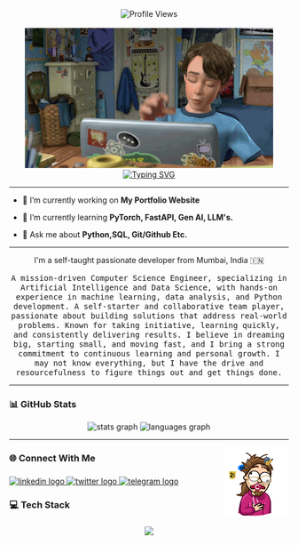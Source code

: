 <!--Profile View Count -->
<div align="center">
  <img src="https://komarev.com/ghpvc/?username=anaskhaann&color=blueviolet" alt="Profile Views" />
</div>

<br clear="both">

<!-- Banner Image -->
<div align="center">
  <img src="img/andy.gif"/>
</div>

<!-- Typing SVG -->
<div align="center">
  <a href="https://git.io/typing-svg">
  <img src="https://readme-typing-svg.herokuapp.com?font=Righteous&duration=3000&pause=500&color=AD42F7&center=true&width=435&height=50&lines=%F0%9F%91%8B+Hello+There;I+am+Mohd+Anas+Khan" alt="Typing SVG" />
  </a>
  <hr>
</div>

<!-- Current Info -->

- 🔭 I’m currently working on **My Portfolio Website**

<!-- - 🎥 I create coding tutorial videos on YouTube at [Channel Name](https://channel link) -->

- 🌱 I’m currently learning **PyTorch, FastAPI, Gen AI, LLM's.**

<!-- - 👨‍💻 All of my projects are available at [Website Name](Website Link) -->

- 💬 Ask me about **Python,SQL, Git/Github Etc.**

<!-- - 📫 How to reach me **From the Below Links 👇** -->

<hr>
<!-- Summary -->
<div align="center">

I'm a self-taught passionate developer from Mumbai, India 🇮🇳

</div>

<p align="center">
  <samp>
    A mission-driven Computer Science Engineer, specializing in Artificial Intelligence and Data Science, with hands-on experience in
    machine learning, data analysis, and Python development. A self-starter and collaborative team player, passionate about building
    solutions that address real-world problems. Known for taking initiative, learning quickly, and consistently delivering results. I
    believe in dreaming big, starting small, and moving fast, and I bring a strong commitment to continuous learning and personal
    growth. I may not know everything, but I have the drive and resourcefulness to figure things out and get things done.
  </samp>
</p>

<hr>

<h3 align="left">📊 GitHub Stats</h3>

<div align="center">

  <!-- Github Readme Stats -->
  <img src="https://github-readme-stats.vercel.app/api?username=anaskhaann&hide_title=true&show_icons=true&include_all_commits=false&count_private=false&disable_animations=false&theme=tokyonight&hide_border=true&hide=issues&cache_seconds=43200" height="145" alt="stats graph"/>

  <!-- Github Language Stats -->
  <img src="https://github-readme-stats.vercel.app/api/top-langs?username=anaskhaann&layout=compact&card_width=320&langs_count=4&theme=tokyonight&hide_border=true&custom_title=I%20Code%20In" height="145" alt="languages graph"/>

</div>

<hr>

<!-- Side Image -->
<img align="right" height="125" src="img/side-img.gif"  />

###

<h3 align="left">🌐 Connect With Me</h3>

###

<div align="left">

  <!-- LinkedIn -->
  <a href="https://www.linkedin.com/in/mohd-anas-khan-0a4114205/" target="_blank">
    <img src="https://img.shields.io/static/v1?message=LinkedIn&logo=linkedin&label=&color=0077B5&logoColor=white&labelColor=&style=for-the-badge" height="25" alt="linkedin logo"  />
  </a>

  <!-- Twitter(X) -->
  <a href="https://x.com/khananas29" target="_blank">
    <img src="https://img.shields.io/static/v1?message=X&logo=twitter&label=&color=1DA1F2&logoColor=white&labelColor=&style=for-the-badge" height="25" alt="twitter logo"  />
  </a>

  <!-- Telegram -->
  <a href="https://t.me/khannanas" target="_blank">
    <img src="https://img.shields.io/static/v1?message=Telegram&logo=telegram&label=&color=2CA5E0&logoColor=white&labelColor=&style=for-the-badge" height="25" alt="telegram logo"  />
  </a>
</div>

###

<h3 align="left">💻 Tech Stack</h3>

###

<div align="center">
  
  <img src="https://skillicons.dev/icons?i=html,css,js,python,mongodb,mysql,sqlite,flask,github,git,docker,linux&perline=6" />

</div>
